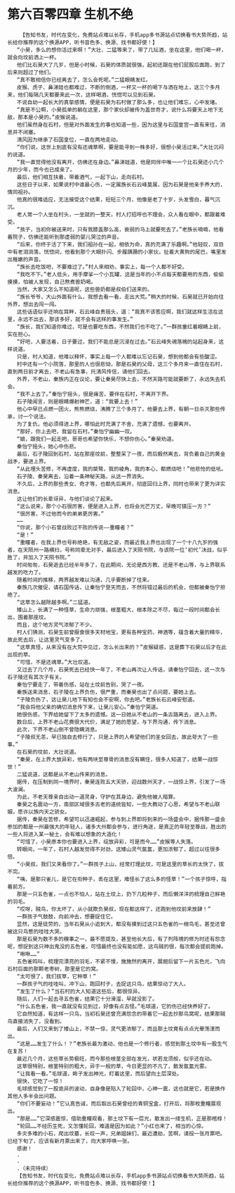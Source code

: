# 第六百零四章 生机不绝
        【告知书友，时代在变化，免费站点难以长存，手机app多书源站点切换看书大势所趋，站长给你推荐的这个换源APP，听书音色多、换源、找书都好使！】
       “小昊，多么的想你活过来啊！”大壮、二猛等来了，带了几坛酒，坐在这里，他们喝一杯，就会向坟前洒上一杯。
       他们比石昊大了几岁，但是小时候，石昊的体质就很强，起初还跟在他们屁股后面跑，到了后来则超过了他们。
       “真不敢相信你已经离去了，怎么会死呢。”二猛眼睛发红。
       皮猴、虎子、鼻涕娃也都难过，不断的倒酒，一杯又一杯的喝下与洒在地上，这三个多月来，他们每隔几天都要来此一次，这样喝酒，恍惚可以见到石昊。
       不说自幼一起长大的真挚感情，便是石昊为石村做了那么多，也让他们难忘，心中发堵。
       “真是不公啊，小昊孤单的躺在这里，那个家伙却被传为盖世奇才，说什么将要天上地下无敌，那本是小昊的。”皮猴说道。
       他们虽然身在石村，但是对外面发生的事也知道一些，因为这里与石国皇宫一直有来往，消息并不闭塞。
       清风因为继承了石国皇位，一直在两地走动。
       “你们说，这世上到底有没有还魂草啊，要是能寻到一株多好，很想小昊活过来。”大壮沉闷的说道。
       “我一直觉得他没有离开，仿佛还在身边。”鼻涕娃道，他是同伴中唯一一个比石昊还小几个月的少年，而今也已成亲了。
       最后，他们相互扶着，带着酒气，一起下山，走向石村。
       这些日子以来，如果说村中谁最心伤，一定属族长石云峰莫属，因为石昊是他亲手养大的，情同祖孙。
       他真的很难适应，无法接受这个结果，短短三个月，他像是老了十岁，头发雪白，暮气沉沉。
       老人常一个人坐在村头，一坐就的一整天，村人打招呼也不理会，众人看在眼中，都跟着难受。
       “孩子，当初你被送来时，只有我膝盖那么高，衰弱的马上就要死去了。”老族长喃喃，他看着院子，仿佛还能听到那虚弱的婴儿哭泣的声音。
       “后来，你终于活了下来，我们祖孙在一起，相依为命，真的充满了乐趣啊。”他轻叹，双目中有老泪淌落，恍惚间，他看到那个大眼扑闪、步履蹒跚的小家伙，扯着大黄狗的尾巴，嘴里发出稚嫩的声音。
       “族长去吃饭吧，不要难过了。”村人来相劝，事实上，每一个人都不好受。
       “我吃不下。”老人低头，用手摩挲一个小瓦罐，这是当年的小不点每天都要用的东西，偷偷摸摸，怕被人发现，自己熬煮兽奶喝。
       当然，大家又怎么不知道呢，这些兽奶都是叔伯们送来的。
       “族长爷爷，大山外面有什么，我想去看一看，走出大荒。”稍大的时候，石昊就已开始向往外界，想出去闯一闯。
       这些话语似乎还响在耳畔，石云峰自责摇头，道：“我真不该答应啊，我们就这样生活在这里，永远不出去，那该多好，就不会有这样的事发生。”
       “族长，我们知道你难过，可是也要吃东西，不然我们也不吃了。”一群孩童红着眼睛上前，实在担心。
       “好吧，人要活着，日子要过，我们不能总是沉浸在过去。”石云峰失魂落魄的站起身来，这样说道。
       只是，村人知道，他难以释怀，事实上每一个人都难以忘记石昊，想到他都会有些酸涩。
       村中还有一个小院落，那里的人也很悲恸，那是石昊的父母，这三个多月来一直住在石村，直到两日前才离去，不老山有急事，托清风传信，请他们回去。
       外界，不老山，秦族内正在议论，要让秦昊尽快上去，不然天路可能就要断了，永远失去机会。
       “我不上去了。”秦怡宁摇头，很是痛苦，要伴在石村，不离开下界。
       石子陵闻言，则是眼睛爆射神芒，道：“我要上去！”
       他心中早已点燃一团火，熊熊燃烧，沸腾了三个多月了，他要去上界，有朝一日杀灭那些传承，讨一个说法。
       为了复仇，他必须得进上界，哪怕此时充满了不舍，充满了遗憾，也要离开。
       “那好，你上去吧，我留在石村。”秦怡宁幽幽一叹。
       “娘，跟我们一起走吧，哥哥也希望你快乐，不想你伤心。”秦昊劝道。
       秦怡宁摇头，她心中伤悲。
       最后，石子陵回到石村，站在那座坟前，整整呆了一夜，而后毅然离去，背负着自己的黄金战矛，要进上界。
       “从此埋头苦修，不再虚度，我的桀骜，我的棱角，我的本心，都燃烧吧！”他悲怆的低吼。
       石子陵、秦昊离去，沿着一条神秘天路，从这一界消失。
       不久后，上界的那些贵女、奇才等，也都先后离开，彻底回归上界，同时也带来了更为详实消息。
       这让他们的长辈讶异，与他们谈论了起来。
       “这么说来，那个小石很厉害，便是进入上界，也将会光芒万丈，早晚可镇压一方？”
       “很厉害，不过他而今的弟弟更厉害。”
       ……
       “你说，那个小石曾战败过不败的传说——重瞳者？”
       “是！”
       “重瞳者，在我上界也号称绝艳，有无敌之姿，而最近我上界也出现了一个十八九岁的强者，在天陨州一路横扫，号称同辈无对手，最后进入了天陨书院，与该院一位‘初代’决战，似乎胜了，并加入了天陨书院。”
       时间匆匆，石昊逝去已经半年多了，在此期间，无论是西方教、还是不老山等，与上界联系越发的吃力了。
       随着时间的推移，两界越发难以沟通，几乎要断掉了往来。
       秦族几次催促，请石国传话，让秦怡宁登天而去，不然将错过最后的机会，但都被秦怡宁拒绝了。
       “这草怎么越除越多啊。”二猛道。
       矮山上，长满了一种怪草，生命力顽强，根茎粗大，根本除之不尽，每过一段时间都会长出，围着那座坟。
       而且，这个地方灵气浓郁了不少。
       村人们猜测，石昊生前曾服食很多天材地宝，更有各种宝药、神酒等，蕴含着大量的精华，故此死去后，让这里灵气变多了。
       “这草真怪，从来没有在大荒中见过，怎么长出来的？”皮猴疑惑，这是葬下石昊以后才在此出现的草。
       “可惜，不是还魂草。”大壮叹道。
       又过去了几个月，石昊死去已经快一年了，不老山再次让人传话，请秦怡宁回去，这一次与石子陵还有其次子有关。
       秦怡宁要走了，带着伤感，站在土坟前告别，哭了一夜。
       秦族送来消息，石子陵在上界负伤，很严重，而秦昊也出了点问题，要她上去。
       “子陵负伤了，这让昊儿地下有知也会不安啊，你去吧。”老族长石云峰安慰道。
       “我会将他父亲的确切消息传下来，让昊儿安心。”秦怡宁哭道。
       她很伤感，下界给她留下了太多的遗憾。这一日她从不老山的一条古路离去，进入上界。
       数日后，上界不老山花费很大代价，满足了她的愿望，与下界沟通，传下消息。
       此次，下界不老山倒不曾隐瞒消息。
       “子陵叔无恙，早已独自去修行了，只是上界的人希望他们的圣女回去，故此夸大了一些事。”
       在石昊的坟前，大壮说道。
       “秦昊，在上界大放异彩，他有两块至尊骨的消息没有瞒住，很多人知道了，结果一战惊世！”
       二猛说道，这都是从不老山传来的消息。
       据传，在压制到同一境界时，秦昊连败五大天骄，迎战数州天才，一战惊上界，引发了一场大波澜。
       为此，不老天尊亲自出动一道灵身，守护在其身边，避免他被人暗算。
       秦昊之名震动一方，南部区域很多古老的道统皆知，一些大教动了心思，希望与不老山联姻，愿许以族内天之骄女。
       据传，秦昊在苦修，希望可以迅速崛起，参与到上界即将到来的一场盛会中，据传那一盛会参加的都是一州最强大的年轻人，诸多大州都会参与，进行角逐，是真正的年轻至尊战，胜出的一些人将进入某一秘土，会有难以想象的大造化！
       “可惜了，小昊原本你也要进入上界，绽放异彩，可是而今……”皮猴等人失落。
       转眼间，一年了，石村人越发觉得不对劲，这矮山灵气氤氲，更加浓郁了，超过以往很多倍。
       “小昊叔，我们又来看你了。”一群孩子上山，经常打理此坟，可是这里的草长的太快了，拔不完。
       “咦，是那只雀儿，是它在衔种子，丢在这里，难怪长了这么多的怪草！”一个孩子惊呼，指着前方。
       那是一只五色雀，一点也不怕人，站在土坟上，扔下几粒种子，而后懒洋洋的梳理自己鲜艳的羽毛。
       “哎呀，贼鸟，你太坏了，从小就欺负昊叔，现在都这样了，还跑到他坟前来放肆！”
       一群孩子气鼓鼓，向前冲去，想要捉住它。
       显然，这是徒劳的，当年石昊从小追到大，都没有摸到过这只五色雀的一根鸟毛，甚至还曾被这只鸟惹的哇哇大哭。
       那是石昊为数不多的糗事之一，最不愿提及，甚至他长大后，有了列阵境的修为时还有怨念呢，想捉到这只神出鬼没的五色雀，可惜最终也没有能如愿，这鸟贼的很，每次都会提前跑掉。
       “啾啾……”
       五色雀鸣叫，梳理完漂亮的羽毛，不紧不慢，施施然的离开，展翅后留下一片五色光，飞向石村后面的那颗老枣树，那里是它的窝。
       “太可恨了，我们拔草，它种草！”
       一群孩子气的哇哇叫，冲下山，跑回村子，去捉这只鸟，结果惊动了大人。
       “发生了什么？”当石村的大人知道这些后，都很惊异。
       随后，人们一起去寻五色雀，结果它十分滑溜，早就没影了。
       “什么五色雀，我一直就没有见到过，好像有点古怪。”毛球道，它的伤已经快养好了。
       它自然知道，有这样一只鸟，当初石昊还曾充满怨念的带着它一起去抄那鸟窝呢，结果那贼鸟直接消失了，没看到。
       最后，人们又来到了矮山上，不禁一惊，灵气更浓郁了，而且那土坟竟有点点光晕荡漾而出。
       “这是……发生了什么！？”老族长最为激动，他也是一个修行者，感觉到那土坟中有一股生气在复苏！
       最近几个月，这些草长势极旺，而今那些根茎全部在发光，状若龙须般，似乎还在动。
       这草很特别，根茎特别的粗大，异于一般的草，今日更显的不凡了，散发氤氲光雾。
       “让我看一看。”毛球道，眸子发出神光，盯着这里，而后望向土层深处。
       很快，它吃了一惊！
       毛球感觉到了一股诡异的波动，自身像是陷入了轮回中，心神一震，这也就是它，若是换作其他人多半会出问题。
       “你们不要妄动！”它认真告诫，而后取出石昊曾经的青铜宝盒，打开后，将那枚重瞳展现出。
       “那是……”它深感震惊，借助重瞳观看，那土坟下有一层光，散发出一缕生机，正是那棺椁！
       “轮回……不经历生死，又怎懂轮回，难道是因为如此？”小红也来了，相当的心惊。
       多灾多难的小石，爬出坟墓，长叹一声，兄弟姐妹们，最近遭劫，苦啊，请投一张月票吧。已经下旬了，应该有新月票出来了，向大家呼唤一张。
       感谢！
       .
       .
       .（未完待续）
       【告知书友，时代在变化，免费站点难以长存，手机app多书源站点切换看书大势所趋，站长给你推荐的这个换源APP，听书音色多、换源、找书都好使！】